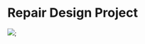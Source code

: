 # Repair Design Project
 ![](https://downloader.disk.yandex.ru/preview/6dd87ebbd8d88af19402c3583cf0b8ff21193bd504f98c1f9933dc400781002e/649a1b42/iTNkI8EULZ8fmwYpDw0y31JACuhGoz90239hS01c2S66psWoUoVChohB2tuvKHk3yldHTe-1496vBGNchhZ6ow%3D%3D?uid=0&filename=NojotelNojotel_Repair_Design_Project.png&disposition=inline&hash=&limit=0&content_type=image%2Fpng&owner_uid=0&tknv=v2&size=2048x2048);
